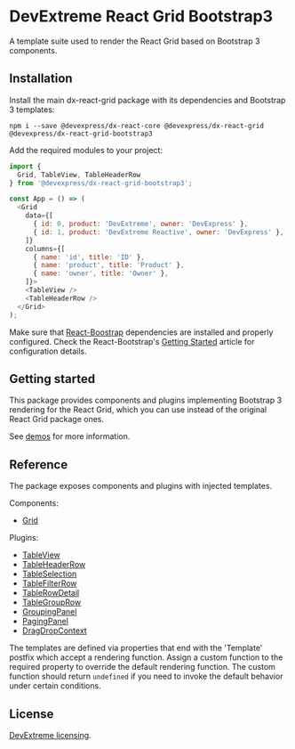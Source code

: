 # DevExtreme React Grid Bootstrap3

A template suite used to render the React Grid based on Bootstrap 3 components.

## Installation

Install the main dx-react-grid package with its dependencies and Bootstrap 3 templates:

```
npm i --save @devexpress/dx-react-core @devexpress/dx-react-grid @devexpress/dx-react-grid-bootstrap3
```

Add the required modules to your project:

```js
import {
  Grid, TableView, TableHeaderRow
} from '@devexpress/dx-react-grid-bootstrap3';

const App = () => (
  <Grid
    data={[
      { id: 0, product: 'DevExtreme', owner: 'DevExpress' },
      { id: 1, product: 'DevExtreme Reactive', owner: 'DevExpress' },
    ]}
    columns={[
      { name: 'id', title: 'ID' },
      { name: 'product', title: 'Product' },
      { name: 'owner', title: 'Owner' },
    ]}>
    <TableView />
    <TableHeaderRow />
  </Grid>
);
```

Make sure that [React-Boostrap](https://react-bootstrap.github.io) dependencies are installed and properly configured. Check the React-Bootstrap's [Getting Started](https://react-bootstrap.github.io/getting-started.html) article for configuration details.

## Getting started

This package provides components and plugins implementing Bootstrap 3 rendering for the React Grid, which you can use instead of the original React Grid package ones.

See [demos](https://devexpress.github.io/devextreme-reactive/react/grid/demos/) for more information.

## Reference

The package exposes components and plugins with injected templates.

Components:

- [Grid](https://devexpress.github.io/devextreme-reactive/react/grid/docs/reference/grid/)

Plugins:

- [TableView](https://devexpress.github.io/devextreme-reactive/react/grid/docs/reference/table-view/)
- [TableHeaderRow](https://devexpress.github.io/devextreme-reactive/react/grid/docs/reference/table-header-row/)
- [TableSelection](https://devexpress.github.io/devextreme-reactive/react/grid/docs/reference/table-selection/)
- [TableFilterRow](https://devexpress.github.io/devextreme-reactive/react/grid/docs/reference/table-filter-row/)
- [TableRowDetail](https://devexpress.github.io/devextreme-reactive/react/grid/docs/reference/table-row-detail/)
- [TableGroupRow](https://devexpress.github.io/devextreme-reactive/react/grid/docs/reference/table-group-row/)
- [GroupingPanel](https://devexpress.github.io/devextreme-reactive/react/grid/docs/reference/grouping-panel/)
- [PagingPanel](https://devexpress.github.io/devextreme-reactive/react/grid/docs/reference/paging-panel/)
- [DragDropContext](https://devexpress.github.io/devextreme-reactive/react/grid/docs/reference/drag-drop-context/)

The templates are defined via properties that end with the 'Template' postfix which accept a rendering function. Assign a custom function to the required property to override the default rendering function. The custom function should return `undefined` if you need to invoke the default behavior under certain conditions.

## License

[DevExtreme licensing](https://js.devexpress.com/licensing/).
